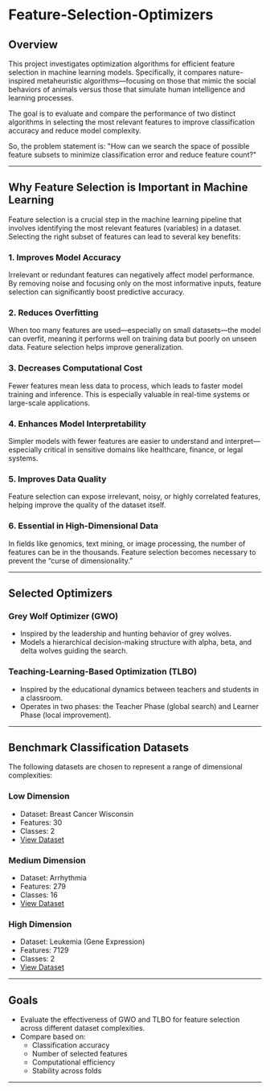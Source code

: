 # Feature-Selection-Optimizers

## Overview
This project investigates optimization algorithms for efficient feature selection in machine learning models. Specifically, it compares nature-inspired metaheuristic algorithms—focusing on those that mimic the social behaviors of animals versus those that simulate human intelligence and learning processes.

The goal is to evaluate and compare the performance of two distinct algorithms in selecting the most relevant features to improve classification accuracy and reduce model complexity.

So, the problem statement is: "How can we search the space of possible feature subsets to minimize classification error and reduce feature count?"

---

## Why Feature Selection is Important in Machine Learning

Feature selection is a crucial step in the machine learning pipeline that involves identifying the most relevant features (variables) in a dataset. Selecting the right subset of features can lead to several key benefits:

### 1. Improves Model Accuracy
Irrelevant or redundant features can negatively affect model performance. By removing noise and focusing only on the most informative inputs, feature selection can significantly boost predictive accuracy.

### 2. Reduces Overfitting
When too many features are used—especially on small datasets—the model can overfit, meaning it performs well on training data but poorly on unseen data. Feature selection helps improve generalization.

### 3. Decreases Computational Cost
Fewer features mean less data to process, which leads to faster model training and inference. This is especially valuable in real-time systems or large-scale applications.

### 4. Enhances Model Interpretability
Simpler models with fewer features are easier to understand and interpret—especially critical in sensitive domains like healthcare, finance, or legal systems.

### 5. Improves Data Quality
Feature selection can expose irrelevant, noisy, or highly correlated features, helping improve the quality of the dataset itself.

### 6. Essential in High-Dimensional Data
In fields like genomics, text mining, or image processing, the number of features can be in the thousands. Feature selection becomes necessary to prevent the “curse of dimensionality.”

---

## Selected Optimizers

### Grey Wolf Optimizer (GWO)
- Inspired by the leadership and hunting behavior of grey wolves.
- Models a hierarchical decision-making structure with alpha, beta, and delta wolves guiding the search.

### Teaching-Learning-Based Optimization (TLBO)
- Inspired by the educational dynamics between teachers and students in a classroom.
- Operates in two phases: the Teacher Phase (global search) and Learner Phase (local improvement).

---

## Benchmark Classification Datasets

The following datasets are chosen to represent a range of dimensional complexities:

### Low Dimension
- Dataset: Breast Cancer Wisconsin  
- Features: 30  
- Classes: 2  
- [View Dataset](https://archive.ics.uci.edu/dataset/17/breast+cancer+wisconsin+diagnostic)

### Medium Dimension
- Dataset: Arrhythmia  
- Features: 279  
- Classes: 16  
- [View Dataset](https://archive.ics.uci.edu/dataset/5/arrhythmia)

### High Dimension
- Dataset: Leukemia (Gene Expression)  
- Features: 7129  
- Classes: 2  
- [View Dataset](https://www.ncbi.nlm.nih.gov/geo/query/acc.cgi?acc=GSE9476)

---

## Goals
- Evaluate the effectiveness of GWO and TLBO for feature selection across different dataset complexities.
- Compare based on:
  - Classification accuracy
  - Number of selected features
  - Computational efficiency
  - Stability across folds

---
